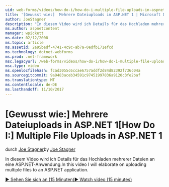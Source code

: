 ```yaml
---
uid: web-forms/videos/how-do-i/how-do-i-multiple-file-uploads-in-aspnet-1
title: '[Gewusst wie:]  Mehrere Dateiuploads in ASP.NET 1 | Microsoft Docs'
author: JoeStagner
description: "In diesem Video wird ich Details für das Hochladen mehrerer Dateien an eine ASP.NET-Anwendung."
ms.author: aspnetcontent
manager: wpickett
ms.date: 02/12/2008
ms.topic: article
ms.assetid: 2e95bedf-4741-4c9c-ab7a-0edfb171efcd
ms.technology: dotnet-webforms
ms.prod: .net-framework
msc.legacyurl: /web-forms/videos/how-do-i/how-do-i-multiple-file-uploads-in-aspnet-1
msc.type: video
ms.openlocfilehash: fcad3055c6ccae6757addf2d84d82392f736c04a
ms.sourcegitcommit: 9a9483aceb34591c97451997036a9120c3fe2baf
ms.translationtype: MT
ms.contentlocale: de-DE
ms.lasthandoff: 11/10/2017
---
```

<a name="how-do-i--multiple-file-uploads-in-aspnet-1"></a><span data-ttu-id="983c1-103">[Gewusst wie:]  Mehrere Dateiuploads in ASP.NET 1</span><span class="sxs-lookup"><span data-stu-id="983c1-103">[How Do I:]  Multiple File Uploads in ASP.NET 1</span></span>
====================
<span data-ttu-id="983c1-104">durch [Joe Stagner](https://github.com/JoeStagner)</span><span class="sxs-lookup"><span data-stu-id="983c1-104">by [Joe Stagner](https://github.com/JoeStagner)</span></span>

<span data-ttu-id="983c1-105">In diesem Video wird ich Details für das Hochladen mehrerer Dateien an eine ASP.NET-Anwendung.</span><span class="sxs-lookup"><span data-stu-id="983c1-105">In this video I will elaborate on uploading multiple files to an ASP.NET application.</span></span>

[<span data-ttu-id="983c1-106">&#9654; Sehen Sie sich an (15 Minuten)</span><span class="sxs-lookup"><span data-stu-id="983c1-106">&#9654; Watch video (15 minutes)</span></span>](https://channel9.msdn.com/Blogs/ASP-NET-Site-Videos/how-do-i-multiple-file-uploads-in-aspnet-1)
